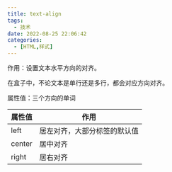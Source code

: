 ```yaml
---
title: text-align
tags:
  - 技术
date: 2022-08-25 22:06:42
categories:
  - [HTML,样式]
---
```


作用：设置文本水平方向的对齐。

在盒子中，不论文本是单行还是多行，都会对应方向对齐。

属性值：三个方向的单词 

| 属性值 | 作用                         |
| ------ | ---------------------------- |
| left   | 居左对齐，大部分标签的默认值 |
| center | 居中对齐                     |
| right  | 居右对齐                     |
